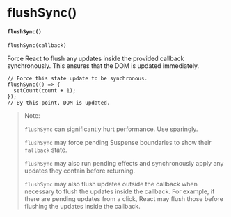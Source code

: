 # flushSync()

#### `flushSync()` <a href="#flushsync" id="flushsync"></a>

```
flushSync(callback)
```

Force React to flush any updates inside the provided callback synchronously. This ensures that the DOM is updated immediately.

```
// Force this state update to be synchronous.
flushSync(() => {
  setCount(count + 1);
});
// By this point, DOM is updated.
```

> Note:
>
> `flushSync` can significantly hurt performance. Use sparingly.
>
> `flushSync` may force pending Suspense boundaries to show their `fallback` state.
>
> `flushSync` may also run pending effects and synchronously apply any updates they contain before returning.
>
> `flushSync` may also flush updates outside the callback when necessary to flush the updates inside the callback. For example, if there are pending updates from a click, React may flush those before flushing the updates inside the callback.
